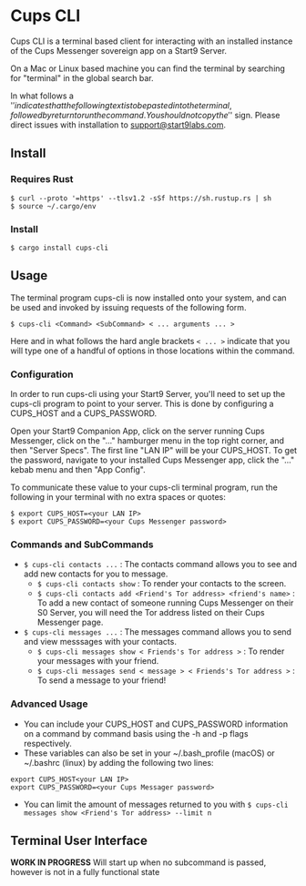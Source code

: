 # Cups CLI

Cups CLI is a terminal based client for interacting with an installed instance of the Cups Messenger sovereign app on a Start9 Server.

On a Mac or Linux based machine you can find the terminal by searching for "terminal" in the global search bar.

In what follows a '$' indicates that the following text is to be pasted into the terminal, followed by return to run the command. You should not copy the '$' sign. Please direct issues with installation to support@start9labs.com.

## Install
### Requires Rust
```
$ curl --proto '=https' --tlsv1.2 -sSf https://sh.rustup.rs | sh
$ source ~/.cargo/env
```
### Install
```
$ cargo install cups-cli
```

## Usage

The terminal program cups-cli is now installed onto your system, and can be used and invoked by issuing requests of the following form.

```
$ cups-cli <Command> <SubCommand> < ... arguments ... >
```

Here and in what follows the hard angle brackets `< ... >` indicate that you will type one of a handful of options in those locations within the command.

### Configuration

In order to run cups-cli using your Start9 Server, you'll need to set up the cups-cli program to point to your server. This is done by configuring a CUPS_HOST and a CUPS_PASSWORD. 

Open your Start9 Companion App, click on the server running Cups Messenger, click on the "..." hamburger menu in the top right corner, and then "Server Specs". The first line "LAN IP" will be your CUPS_HOST. To get the password, navigate to your installed Cups Messenger app, click the "..." kebab menu and then "App Config". 

To communicate these value to your cups-cli terminal program, run the following in your terminal with no extra spaces or quotes:

```
$ export CUPS_HOST=<your LAN IP>
$ export CUPS_PASSWORD=<your Cups Messenger password>
```

### Commands and SubCommands

  - `$ cups-cli contacts ...` : The contacts command allows you to see and add new contacts for you to message.
    - `$ cups-cli contacts show` : To render your contacts to the screen.
    - `$ cups-cli contacts add <Friend's Tor address> <friend's name>` : To add a new contact of someone running Cups Messenger on their S0 Server, you will need the Tor address listed on their Cups Messenger page.
  - `$ cups-cli messages ...` : The messages command allows you to send and view messsages with your contacts.
    - `$ cups-cli messages show < Friends's Tor address >` : To render your messages with your friend.
    - `$ cups-cli messages send < message > < Friends's Tor address >` : To send a message to your friend! 

### Advanced Usage
  - You can include your CUPS_HOST and CUPS_PASSWORD information on a command by command basis using the -h and -p flags respectively.
  - These variables can also be set in your ~/.bash_profile (macOS) or ~/.bashrc (linux) by adding the following two lines:
  ```
  export CUPS_HOST<your LAN IP>
  export CUPS_PASSWORD=<your Cups Messager password>
  ```
  - You can limit the amount of messages returned to you with `$ cups-cli messages show <Friend's Tor address> --limit n` 

## Terminal User Interface
**WORK IN PROGRESS**
Will start up when no subcommand is passed, however is not in a fully functional state
